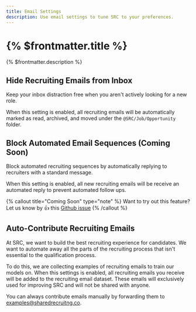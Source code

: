 ```yaml
---
title: Email Settings
description: Use email settings to tune SRC to your preferences.
---
```


# {% $frontmatter.title %}

{% $frontmatter.description %}

## Hide Recruiting Emails from Inbox

Keep your inbox distraction free when you aren't actively looking for a new role.

When this setting is enabled, all recruiting emails will be automatically marked as read, archived, and moved under the `@SRC/Job/Opportunity` folder.

## Block Automated Email Sequences  (Coming Soon)

Block automated recruiting sequences by automatically replying to recruiters with a standard message.

When this setting is enabled, all new recruiting emails will be receive an automated reply to prevent automated follow ups.

{% callout title="Coming Soon" type="note" %}
Want to try out this feature? Let us know by 👍 this [Github issue](https://github.com/shared-recruiting-co/shared-recruiting-co/issues/64)
{% /callout %}

## Auto-Contribute Recruiting Emails

At SRC, we want to build the best recruiting experience for candidates. We want to automate away all the parts of the recruiting process that isn't essential to the qualification process.

To do this, we are collecting examples of recruiting emails to train our models on. When this settings is enabled, all recruiting emails you receive will be added to the recruiting email dataset. These emails will exclusively used for improving SRC and will not be shared with anyone.

You can always contribute emails manually by forwarding them to [examples@sharedrecruitng.co](mailto:examples@sharedrecruiting.co).
